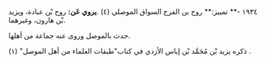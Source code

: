 ١٩٣٤ -** تمييز:** روح بن الفرج السواق الموصلي (٤) .**يروي عَن:** روح بْن عبادة، ويزيد بْن هارون، وغيرهما.

حدث بالموصل وروى عنه جماعة من أهلها.

ذكره يزيد بْن مُحَمَّد بْن إياس الأزدي في كتاب"طبقات العلماء من أهل الموصل" (١) .